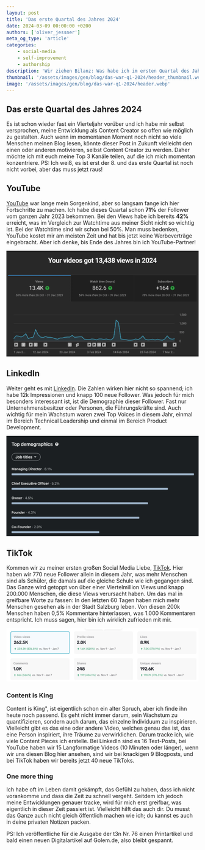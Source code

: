 ```yaml
---
layout: post
title: 'Das erste Quartal des Jahres 2024'
date: 2024-03-09 00:00:00 +0200
authors: ['oliver_jessner']
meta_og_type: 'article'
categories:
    - social-media
    - self-improvement
    - authorship
description: 'Wir ziehen Bilanz: Was habe ich im ersten Quartal des Jahres 2024 erreicht? Wie haben sich meine Social-Media-Kanäle entwickelt? Und was habe ich für Content produziert?'
thumbnail: '/assets/images/gen/blog/das-war-q1-2024/header_thumbnail.webp'
image: '/assets/images/gen/blog/das-war-q1-2024/header.webp'
---
```


## Das erste Quartal des Jahres 2024

Es ist schon wieder fast ein Vierteljahr vorüber und ich habe mir selbst versprochen, meine Entwicklung als Content Creator so offen wie möglich zu gestalten. Auch wenn im momentanen Moment noch nicht so viele Menschen meinen Blog lesen, könnte dieser Post in Zukunft vielleicht den einen oder anderen motivieren, selbst Content Creator zu werden. Daher möchte ich mit euch meine Top 3 Kanäle teilen, auf die ich mich momentan konzentriere. PS: Ich weiß, es ist erst der 8. und das erste Quartal ist noch nicht vorbei, aber das muss jetzt raus!

## YouTube

[YouTube](https://youtube.com/@oliverjessner) war lange mein Sorgenkind, aber so langsam fange ich hier Fortschritte zu machen. Ich habe dieses Quartal schon **71%** der Follower vom ganzen Jahr 2023 bekommen. Bei den Views habe ich bereits **42%** erreicht, was im Vergleich zur Watchtime aus meiner Sicht nicht so wichtig ist. Bei der Watchtime sind wir schon bei 50%. Man muss bedenken, YouTube kostet mir am meisten Zeit und hat bis jetzt keine Werbeverträge eingebracht. Aber ich denke, bis Ende des Jahres bin ich YouTube-Partner!

![Statistiken für meinen YouTube Channel](/assets/images/gen/blog/das-war-q1-2024/youtube_2024.webp)

## LinkedIn

Weiter geht es mit [LinkedIn](https://www.linkedin.com/in/oliverjessner/). Die Zahlen wirken hier nicht so spannend; ich habe 12k Impressionen und knapp 100 neue Follower. Was jedoch für mich besonders interessant ist, ist die Demographie dieser Follower.
Fast nur Unternehmensbesitzer oder Personen, die Führungskräfte sind. Auch wichtig für mein Wachstum waren zwei Top Voices in diesem Jahr, einmal im Bereich Technical Leadership und einmal im Bereich Product Development.

![Die Demographie meiner LinkedIn Follower](/assets/images/gen/blog/das-war-q1-2024/linkedin_demographie_follower.webp)

## TikTok

Kommen wir zu meiner ersten großen Social Media Liebe, [TikTok](https://www.tiktok.com/@oliverjessner). Hier haben wir 770 neue Follower allein in diesem Jahr, was mehr Menschen sind als Schüler, die damals auf die gleiche Schule wie ich gegangen sind. Das Ganze wird getoppt von über einer Viertelmillion Views und knapp 200.000 Menschen, die diese Views verursacht haben. Um das mal in greifbare Worte zu fassen: In den letzten 60 Tagen haben mich mehr Menschen gesehen als in der Stadt Salzburg leben. Von diesen 200k Menschen haben 0,5% Kommentare hinterlassen, was 1.000 Kommentaren entspricht. Ich muss sagen, hier bin ich wirklich zufrieden mit mir.

![Statistiken für meinen TikTok Account](/assets/images/gen/blog/das-war-q1-2024/last_60_days_tiktok.webp)

### Content is King

Content is King", ist eigentlich schon ein alter Spruch, aber ich finde ihn heute noch passend. Es geht nicht immer darum, sein Wachstum zu quantifizieren, sondern auch darum, das einzelne Individuum zu inspirieren. Vielleicht gibt es das eine oder andere Video, welches genau das ist, das eine Person inspiriert, ihre Träume zu verwirklichen. Darum tracke ich, wie viele Content Pieces ich erstelle. Bei LinkedIn sind es 16 Text-Posts, bei YouTube haben wir 15 Langformatige Videos (10 Minuten oder länger), wenn wir uns diesen Blog hier ansehen, sind wir bei knackigen 9 Blogposts, und bei TikTok haben wir bereits jetzt 40 neue TikToks.

### One more thing

Ich habe oft im Leben damit gekämpft, das Gefühl zu haben, dass ich nicht vorankomme und dass die Zeit zu schnell vergeht. Seitdem ich jedoch meine Entwicklungen genauer tracke, wird für mich erst greifbar, was eigentlich in dieser Zeit passiert ist. Vielleicht hilft das auch dir. Du musst das Ganze auch nicht gleich öffentlich machen wie ich; du kannst es auch in deine privaten Notizen packen.

PS: Ich veröffentliche für die Ausgabe der t3n Nr. 76 einen Printartikel und bald einen neuen Digitalartikel auf Golem.de, also bleibt gespannt.
